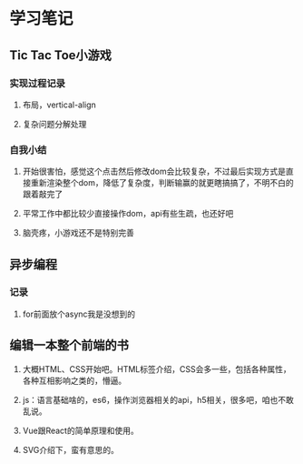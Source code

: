 # 学习笔记

## Tic Tac Toe小游戏

### 实现过程记录

1. 布局，vertical-align

2. 复杂问题分解处理

### 自我小结

1. 开始很害怕，感觉这个点击然后修改dom会比较复杂，不过最后实现方式是直接重新渲染整个dom，降低了复杂度，判断输赢的就更瞎搞搞了，不明不白的跟着敲完了

2. 平常工作中都比较少直接操作dom，api有些生疏，也还好吧

3. 脑壳疼，小游戏还不是特别完善

## 异步编程

### 记录

1. for前面放个async我是没想到的

## 编辑一本整个前端的书

1. 大概HTML、CSS开始吧。HTML标签介绍，CSS会多一些，包括各种属性，各种互相影响之类的，懵逼。

2. js：语言基础啥的，es6，操作浏览器相关的api，h5相关，很多吧，咱也不敢乱说。

3. Vue跟React的简单原理和使用。

4. SVG介绍下，蛮有意思的。
